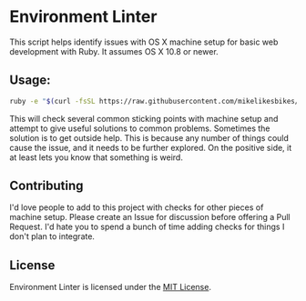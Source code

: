 # Environment Linter

This script helps identify issues with OS X machine setup for basic web
development with Ruby. It assumes OS X 10.8 or newer.

## Usage:

```sh
ruby -e "$(curl -fsSL https://raw.githubusercontent.com/mikelikesbikes/environment_linter/master/test_setup.rb)"
```

This will check several common sticking points with machine setup and attempt to
give useful solutions to common problems. Sometimes the solution is to get
outside help. This is because any number of things could cause the issue, and it
needs to be further explored. On the positive side, it at least lets you know
that something is weird.

## Contributing

I'd love people to add to this project with checks for other pieces of machine
setup. Please create an Issue for discussion before offering a Pull Request. I'd
hate you to spend a bunch of time adding checks for things I don't plan to
integrate.

## License

Environment Linter is licensed under the [MIT License].

[mit license]: http://www.opensource.org/licenses/MIT

